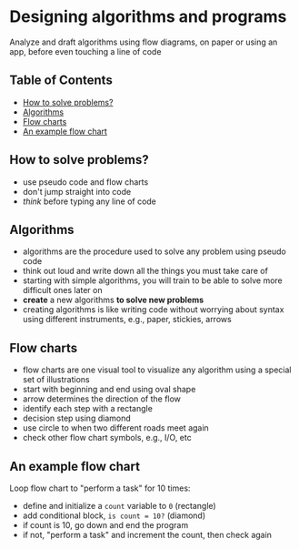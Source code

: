 # Designing algorithms and programs

Analyze and draft algorithms using flow diagrams, on paper or using an app, before even touching a line of code

## Table of Contents <!-- omit in toc -->

- [How to solve problems?](#how-to-solve-problems)
- [Algorithms](#algorithms)
- [Flow charts](#flow-charts)
- [An example flow chart](#an-example-flow-chart)


## How to solve problems?

- use pseudo code and flow charts
- don't jump straight into code
- _think_ before typing any line of code


## Algorithms

- algorithms are the procedure used to solve any problem using pseudo code
- think out loud and write down all the things you must take care of
- starting with simple algorithms, you will train to be able to solve more difficult ones later on
- **create** a new algorithms **to solve new problems**
- creating algorithms is like writing code without worrying about syntax using different instruments, e.g., paper, stickies, arrows


## Flow charts

- flow charts are one visual tool to visualize any algorithm using a special set of illustrations
- start with beginning and end using oval shape
- arrow determines the direction of the flow
- identify each step with a rectangle
- decision step using diamond
- use circle to when two different roads meet again
- check other flow chart symbols, e.g., I/O, etc


## An example flow chart

Loop flow chart to "perform a task" for 10 times:

- define and initialize a `count` variable to `0` (rectangle)
- add conditional block, `is count = 10?` (diamond)
- if count is 10, go down and end the program
- if not, "perform a task" and increment the count, then check again
